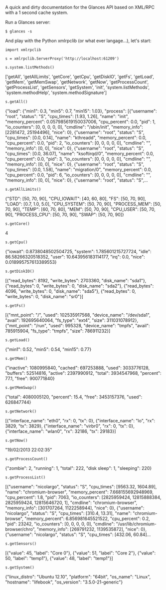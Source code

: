 A quick and dirty documentation for the Glances API based on XML/RPC with a 1 second cache system.

Run a Glances server:

`$ glances -s`

And play with the Python xmlrpclib (or what ever langage...), let's start:

`import xmlrpclib`

`s = xmlrpclib.ServerProxy('http://localhost:61209')`

`s.system.listMethods()`

['getAll',
 'getAllLimits',
 'getCore',
 'getCpu',
 'getDiskIO',
 'getFs',
 'getLoad',
 'getMem',
 'getMemSwap',
 'getNetwork',
 'getNow',
 'getProcessCount',
 'getProcessList',
 'getSensors',
 'getSystem',
 'init',
 'system.listMethods',
 'system.methodHelp',
 'system.methodSignature']

`s.getAll()`

{"load": {"min1": 0.3, "min5": 0.7, "min15": 1.03}, "process": [{"username": "root", "status": "S", "cpu_times": [1.93, 1.26], "name": "init", "memory_percent": 0.057985619150037006, "cpu_percent": 0.0, "pid": 1, "io_counters": [0, 0, 0, 0, 0], "cmdline": "/sbin/init", "memory_info": [2281472, 25194496], "nice": 0}, {"username": "root", "status": "S", "cpu_times": [0.0, 0.14], "name": "kthreadd", "memory_percent": 0.0, "cpu_percent": 0.0, "pid": 2, "io_counters": [0, 0, 0, 0, 0], "cmdline": "", "memory_info": [0, 0], "nice": 0}, {"username": "root", "status": "S", "cpu_times": [0.0, 36.07], "name": "ksoftirqd/0", "memory_percent": 0.0, "cpu_percent": 0.0, "pid": 3, "io_counters": [0, 0, 0, 0, 0], "cmdline": "", "memory_info": [0, 0], "nice": 0}, {"username": "root", "status": "S", "cpu_times": [0.0, 1.58], "name": "migration/0", "memory_percent": 0.0, "cpu_percent": 0.0, "pid": 6, "io_counters": [0, 0, 0, 0, 0], "cmdline": "", "memory_info": [0, 0], "nice": 0}, {"username": "root", "status": "S",...

`s.getAllLimits()`

{"STD": [50, 70, 90], "CPU_IOWAIT": [40, 60, 80], "FS": [50, 70, 90], "LOAD": [0.7, 1.0, 5.0], "CPU_SYSTEM": [50, 70, 90], "PROCESS_MEM": [50, 70, 90], "TEMP": [60, 70, 80], "MEM": [50, 70, 90], "CPU_USER": [50, 70, 90], "PROCESS_CPU": [50, 70, 90], "SWAP": [50, 70, 90]}

`s.getCore()`

4

`s.getCpu()`

{"iowait": 0.8738048502504725, "system": 1.785601215727724, "idle": 86.58266320518352, "user": 10.643956183114177, "irq": 0.0, "nice": 0.018995757613389553}

`s.getDiskIO()`

[{"read_bytes": 8192, "write_bytes": 2703360, "disk_name": "sda1"}, {"read_bytes": 0, "write_bytes": 0, "disk_name": "sda2"}, {"read_bytes": 4096, "write_bytes": 0, "disk_name": "sda5"}, {"read_bytes": 0, "write_bytes": 0, "disk_name": "sr0"}]

`s.getFs()`

[{"mnt_point": "/", "used": 102535917568, "device_name": "/dev/sda1", "avail": 192695640064, "fs_type": "ext4", "size": 311031078912}, {"mnt_point": "/run", "used": 995328, "device_name": "tmpfs", "avail": 785915904, "fs_type": "tmpfs", "size": 786911232}]

`s.getLoad()`

{"min1": 0.52, "min5": 0.54, "min15": 0.77}

`s.getMem()`

{"inactive": 1080995840, "cached": 697253888, "used": 3033776128, "buffers": 52514816, "active": 2397990912, "total": 3934547968, "percent": 77.1, "free": 900771840}

`s.getMemSwap()`

{"total": 4080005120, "percent": 15.4, "free": 3453157376, "used": 626847744}

`s.getNetwork()`

[{"interface_name": "eth0", "rx": 0, "tx": 0}, {"interface_name": "lo", "rx": 3829, "tx": 3829}, {"interface_name": "virbr0", "rx": 0, "tx": 0}, {"interface_name": "wlan0", "rx": 32186, "tx": 29183}]

`s.getNow()`

"19/02/2013 22:02:35"

`s.getProcessCount()`

{"zombie": 2, "running": 1, "total": 222, "disk sleep": 1, "sleeping": 220}

`s.getProcessList()`

[{"username": "nicolargo", "status": "S", "cpu_times": [9563.32, 1604.89], "name": "chromium-browser", "memory_percent": 7.668155692948969, "cpu_percent": 1.8, "pid": 7063, "io_counters": [2825959424, 12815888384, 2825959424, 12815646720, 1], "cmdline": "chromium-browser", "memory_info": [301707264, 1122258944], "nice": 0}, {"username": "nicolargo", "status": "S", "cpu_times": [310.4, 13.31], "name": "chromium-browse", "memory_percent": 6.856981645521522, "cpu_percent": 0.2, "pid": 23242, "io_counters": [0, 0, 0, 0, 0], "cmdline": "/usr/lib/chromium-browser/chro", "memory_info": [269791232, 1139535872], "nice": 0}, {"username": "nicolargo", "status": "S", "cpu_times": [432.06, 60.84]...

`s.getSensors()`

[{"value": 45, "label": "Core 0"}, {"value": 51, "label": "Core 2"}, {"value": 50, "label": "temp1"}, {"value": 48, "label": "temp1"}]

`s.getSystem()`

{"linux_distro": "Ubuntu 12.10", "platform": "64bit", "os_name": "Linux", "hostname": "lifebook", "os_version": "3.5.0-21-generic"}
